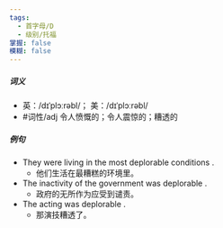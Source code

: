```yaml
---
tags:
  - 首字母/D
  - 级别/托福
掌握: false
模糊: false
---
```

##### 词义
- 英：/dɪˈplɔːrəbl/； 美：/dɪˈplɔːrəbl/
- #词性/adj  令人愤慨的；令人震惊的；糟透的
##### 例句
- They were living in the most deplorable conditions .
	- 他们生活在最糟糕的环境里。
- The inactivity of the government was deplorable .
	- 政府的无所作为应受到谴责。
- The acting was deplorable .
	- 那演技糟透了。
